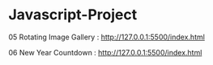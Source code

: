# Javascript-Project



05 Rotating Image Gallery : http://127.0.0.1:5500/index.html

06 New Year Countdown : http://127.0.0.1:5500/index.html
